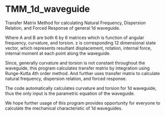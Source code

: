 # TMM_1d_waveguide
Transfer Matrix Method for calculating Natural Frequency, Dispersion Relation, and Forced Response of general 1d waveguide. 


Where A and B are both 6 by 6 matrices which is function of angular frequency, curvature, and torsion.
z is corresponding 12 dimensional state vector, which represents resultant displacement, rotation, internal force, internal moment at each point along the waveguide. 

Since, generally curvature and torsion is not constant throughout the waveguide, this program calculates transfer matrix by integration using Runge-Kutta 4th order method. And further uses transfer matrix to calculate natural frequency, dispersion relation, and forced response.

The code automatically calculates curvature and torsion for 1d waveguide, thus the only input is the parametric equation of the waveguide. 

We hope further usage of this program provides opportunity for everyone to calculate the mechanical characteristic of 1d waveguides. 
